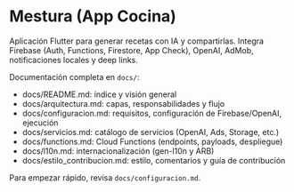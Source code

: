 # Mestura (App Cocina)

Aplicación Flutter para generar recetas con IA y compartirlas. Integra Firebase (Auth, Functions, Firestore, App Check), OpenAI, AdMob, notificaciones locales y deep links.

Documentación completa en `docs/`:

- docs/README.md: índice y visión general
- docs/arquitectura.md: capas, responsabilidades y flujo
- docs/configuracion.md: requisitos, configuración de Firebase/OpenAI, ejecución
- docs/servicios.md: catálogo de servicios (OpenAI, Ads, Storage, etc.)
- docs/functions.md: Cloud Functions (endpoints, payloads, despliegue)
- docs/l10n.md: internacionalización (gen-l10n y ARB)
- docs/estilo_contribucion.md: estilo, comentarios y guía de contribución

Para empezar rápido, revisa `docs/configuracion.md`.
